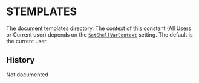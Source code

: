 # $TEMPLATES

The document templates directory. The context of this constant (All Users or Current user) depends on the [`SetShellVarContext`][1] setting. The default is the current user.

## History

Not documented

[1]: ../Commands/SetShellVarContext.md
